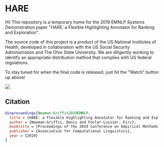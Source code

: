 # HARE
Hi! This repository is a temporary home for the 2019 EMNLP Systems Demonstration paper "HARE: a Flexible Highlighting Annotator for Ranking and Exploration".

The source code of this project is a product of the US National Institutes of Health, developed in collaboration with the US Social Security Administration and The Ohio State University.  We are diligently working to identify an appropriate distribution method that complies with US federal regulations.

To stay tuned for when the final code is released, just hit the "Watch" button up above!

<img src="https://cc.nih.gov/internet/general/images/NIH_CC_logo.png" />

## Citation
```bibtex
@inproceedings{Newman-Griffis2019EMNLP,
  title = {HARE: a Flexible Highlighting Annotator for Ranking and Exploration},
  author = {Newman-Griffis, Denis and Fosler-Lussier, Eirc},
  booktitle = {Proceedings of the 2019 Conference on Empirical Methods in Natural Language Processing: Systems Demonstrations},
  publisher = {Association for Computational Linguistics},
  year = {2019}
}
```
